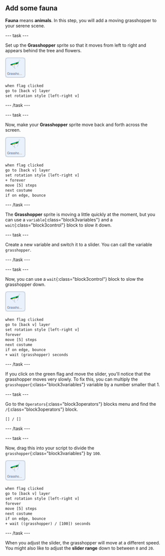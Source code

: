 ## Add some fauna

**Fauna** means **animals**. In this step, you will add a moving grasshopper to your serene scene.

--- task ---

Set up the **Grasshopper** sprite so that it moves from left to right and appears behind the tree and flowers.

![image of grasshopper sprite](images/grasshopper-sprite.png)

```blocks3
when flag clicked
go to [back v] layer
set rotation style [left-right v]
```

--- /task ---

--- task ---

Now, make your **Grasshopper** sprite move back and forth across the screen.

![image of grasshopper sprite](images/grasshopper-sprite.png)

```blocks3
when flag clicked
go to [back v] layer
set rotation style [left-right v]
+ forever
move [5] steps
next costume
if on edge, bounce
```
--- /task ---

The **Grasshopper** sprite is moving a little quickly at the moment, but you can use a `variable`{:class="block3variables"} and a `wait`{:class="block3control"} block to slow it down.

--- task ---

Create a new variable and switch it to a slider. You can call the variable `grasshopper`.

--- /task ---

--- task ---

Now, you can use a `wait`{:class="block3control"} block to slow the grasshopper down.

![image of grasshopper sprite](images/grasshopper-sprite.png)

```blocks3
when flag clicked
go to [back v] layer
set rotation style [left-right v]
forever
move [5] steps
next costume
if on edge, bounce
+ wait (grasshopper) seconds
```

--- /task ---

If you click on the green flag and move the slider, you'll notice that the grasshopper moves very slowly. To fix this, you can multiply the `grasshopper`{:class="block3variables"} variable by a number smaller that 1.

--- task ---

Go to the `Operators`{:class="block3operators"} blocks menu and find the `/`{:class="block3operators"} block.

```blocks3
[] / []
```

--- /task ---

--- task ---

Now, drag this into your script to divide the `grasshopper`{:class="block3variables"} by `100`.

![image of grasshopper sprite](images/grasshopper-sprite.png)

```blocks3
when flag clicked
go to [back v] layer
set rotation style [left-right v]
forever
move [5] steps
next costume
if on edge, bounce
+ wait ((grasshopper) / [100]) seconds
```

--- /task ---

When you adjust the slider, the grasshopper will move at a different speed. You might also like to adjust the **slider range** down to between `0` and `20`.



